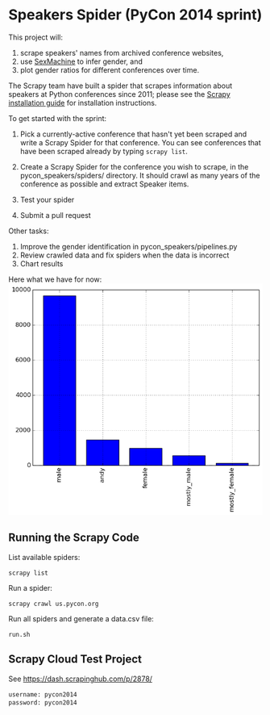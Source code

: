 Speakers Spider (PyCon 2014 sprint)
===================================

This project will:

1.  scrape speakers' names from archived conference websites,
2.  use [SexMachine](https://pypi.python.org/pypi/SexMachine/) to infer gender, and
3.  plot gender ratios for different conferences over time.

The Scrapy team have built a spider that scrapes information about speakers at Python conferences since 2011;
please see the [Scrapy installation guide](http://doc.scrapy.org/en/latest/intro/install.html) for installation instructions.

To get started with the sprint:

1.  Pick a currently-active conference that hasn't yet been scraped and write a Scrapy Spider for that conference. You can see conferences that have been scraped already by typing `scrapy list`.

2.  Create a Scrapy Spider for the conference you wish to scrape, in the pycon_speakers/spiders/ directory. It should crawl as many years of the conference as possible and extract Speaker items.

3.  Test your spider

4. Submit a pull request

Other tasks:

1.  Improve the gender identification in pycon_speakers/pipelines.py
2.  Review crawled data and fix spiders when the data is incorrect
3.  Chart results

Here what we have for now:
![Gender Bar Chart](/gender_plot.png)

Running the Scrapy Code
-----------------------

List available spiders:

    scrapy list

Run a spider:

    scrapy crawl us.pycon.org

Run all spiders and generate a data.csv file:

    run.sh

Scrapy Cloud Test Project
-------------------------

See https://dash.scrapinghub.com/p/2878/

    username: pycon2014
    password: pycon2014

